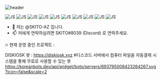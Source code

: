 

<!---
SKITO-AZ/SKITO-AZ is a ✨ special ✨ repository because its `README.md` (this file) appears on your GitHub profile.
You can click the Preview link to take a look at your changes.
--->
![header](https://capsule-render.vercel.app/api?type=wave&color=ff3399&height=300&section=header&text=스키토%20SKITO&fontSize=80&&fontColor=ffffff)




![JS](https://img.shields.io/badge/Java%20Script-F7DF1E?style=flat-square&logo=JavaScript&logoColor=black)
![JS](https://img.shields.io/badge/React-61DAFB?style=flat-square&logo=React&logoColor=white)
![JS](https://img.shields.io/badge/Raspberry%20Pi-A22846?style=flat-square&logo=Raspberry%20Pi&logoColor=white)
![JS](https://img.shields.io/badge/Python-3776AB?style=flat-square&logo=Python&logoColor=white)
![JS](https://img.shields.io/badge/FastAPI-009688?style=flat-square&logo=FastAPI&logoColor=white)
![JS](https://img.shields.io/badge/Socket.io-010101?style=flat-square&logo=Socket.io&logoColor=white)
![JS](https://img.shields.io/badge/MongoDB-47A248?style=flat-square&logo=MongoDB&logoColor=white)
![JS](https://img.shields.io/badge/MariaDB-003545?style=flat-square&logo=MariaDB&logoColor=white)
![JS](https://img.shields.io/badge/Java-007396?style=flat-square&logo=Java&logoColor=white)
![JS](https://img.shields.io/badge/Tailwind%20CSS-06B6D4?style=flat-square&logo=Tailwind%20CSS&logoColor=white)

- 👋 저는 @SKITO-AZ 입니다.
- 📫 저에게 연락하실려면 SKITO#8039 (Discord) 로 연락주세요.

🔥 현재 운영 중인 프로젝트 :

DISKIOSK 봇 : https://diskiosk.xyz
#디스코드 서버에서 컴퓨터 파일을 자동결제 시스템을 통해 무료로 사용할 수 있는 봇
https://koreanbots.dev/api/widget/bots/servers/693795008423264267.svg?icon=false&scale=2

